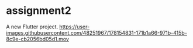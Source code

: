 # assignment2

A new Flutter project.
https://user-images.githubusercontent.com/48251967/178154831-171b1a66-971b-415b-8c9e-cb2056bd05d1.mov
